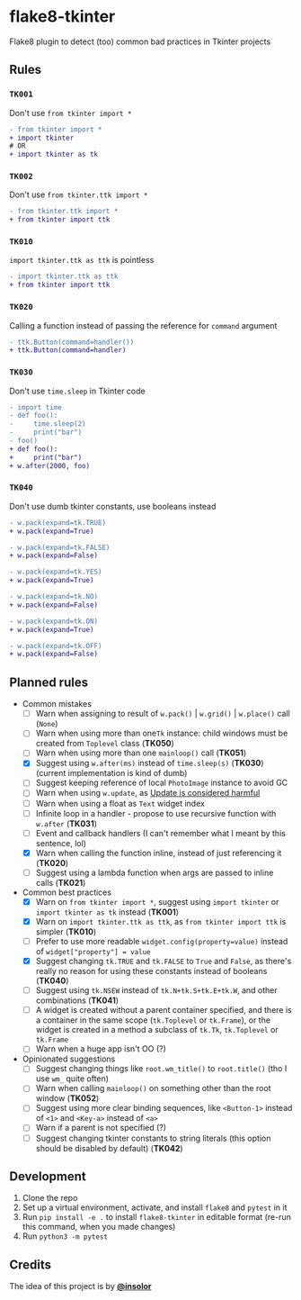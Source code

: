 # flake8-tkinter

Flake8 plugin to detect (too) common bad practices in Tkinter projects

## Rules

### `TK001`
Don't use `from tkinter import *`

```diff
- from tkinter import *
+ import tkinter
# OR
+ import tkinter as tk
```

### `TK002`
Don't use `from tkinter.ttk import *`


```diff
- from tkinter.ttk import *
+ from tkinter import ttk
```

### `TK010`
`import tkinter.ttk as ttk` is pointless

```diff
- import tkinter.ttk as ttk
+ from tkinter import ttk
```

### `TK020`

Calling a function instead of passing the reference for `command` argument

```diff
- ttk.Button(command=handler())
+ ttk.Button(command=handler)
```

### `TK030`

Don't use `time.sleep` in Tkinter code

```diff
- import time
- def foo():
-     time.sleep(2)
-     print("bar")
- foo()
+ def foo():
+     print("bar")
+ w.after(2000, foo)
```

### `TK040`

Don't use dumb tkinter constants, use booleans instead

```diff
- w.pack(expand=tk.TRUE)
+ w.pack(expand=True)

- w.pack(expand=tk.FALSE)
+ w.pack(expand=False)

- w.pack(expand=tk.YES)
+ w.pack(expand=True)

- w.pack(expand=tk.NO)
+ w.pack(expand=False)

- w.pack(expand=tk.ON)
+ w.pack(expand=True)

- w.pack(expand=tk.OFF)
+ w.pack(expand=False)
```

## Planned rules

- Common mistakes
  - [ ] Warn when assigning to result of `w.pack()` | `w.grid()` | `w.place()` call (`None`)
  - [ ] Warn when using more than one`Tk` instance: child windows must be created from `Toplevel` class (**TK050**)
  - [ ] Warn when using more than one `mainloop()` call (**TK051**)
  - [x] Suggest using `w.after(ms)` instead of `time.sleep(s)` (**TK030**) (current implementation is kind of dumb)
  - [ ] Suggest keeping reference of local `PhotoImage` instance to avoid GC
  - [ ] Warn when using `w.update`, as [Update is considered harmful](https://wiki.tcl-lang.org/page/Update+considered+harmful)
  - [ ] Warn when using a float as `Text` widget index
  - [ ] Infinite loop in a handler - propose to use recursive function with `w.after` (**TK031**)
  - [ ] Event and callback handlers (I can't remember what I meant by this sentence, lol)
  - [x] Warn when calling the function inline, instead of just referencing it (**TK020**)
  - [ ] Suggest using a lambda function when args are passed to inline calls (**TK021**)

- Common best practices
  - [x] Warn on `from tkinter import *`, suggest using `import tkinter` or `import tkinter as tk` instead (**TK001**)
  - [x] Warn on `import tkinter.ttk as ttk`, as `from tkinter import ttk` is simpler (**TK010**)
  - [ ] Prefer to use more readable `widget.config(property=value)` instead of `widget["property"] = value`
  - [x] Suggest changing `tk.TRUE` and `tk.FALSE` to `True` and `False`, as there's really no reason for using these constants instead of booleans (**TK040**)
  - [ ] Suggest using `tk.NSEW` instead of `tk.N+tk.S+tk.E+tk.W`, and other combinations (**TK041**)
  - [ ] A widget is created without a parent container specified, and there is a container in the same scope (`tk.Toplevel` or `tk.Frame`), or the widget is created in a method a subclass of `tk.Tk`, `tk.Toplevel` or `tk.Frame`
  - [ ] Warn when a huge app isn't OO (?)

- Opinionated suggestions
  - [ ] Suggest changing things like `root.wm_title()` to `root.title()` (tho I use `wm_` quite often)
  - [ ] Warn when calling `mainloop()` on something other than the root window (**TK052**)
  - [ ] Suggest using more clear binding sequences, like `<Button-1>` instead of `<1>` and `<Key-a>` instead of `<a>`
  - [ ] Warn if a parent is not specified (?)
  - [ ] Suggest changing tkinter constants to string literals (this option should be disabled by default) (**TK042**)

## Development

1. Clone the repo
2. Set up a virtual environment, activate, and install `flake8` and `pytest` in it
3. Run `pip install -e .` to install `flake8-tkinter` in editable format (re-run this command, when you made changes)
4. Run `python3 -m pytest`


## Credits
The idea of this project is by [**@insolor**](https://github.com/insolor)

